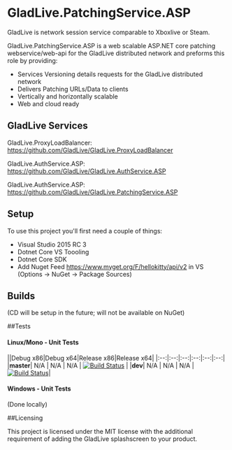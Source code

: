 # GladLive.PatchingService.ASP

GladLive is network session service comparable to Xboxlive or Steam. 

GladLive.PatchingService.ASP is a web scalable ASP.NET core patching webservice/web-api for the GladLive distributed network and preforms this role by providing:
  - Services Versioning details requests for the GladLive distributed network
  - Delivers Patching URLs/Data to clients
  - Vertically and horizontally scalable
  - Web and cloud ready

## GladLive Services

GladLive.ProxyLoadBalancer: https://github.com/GladLive/GladLive.ProxyLoadBalancer

GladLive.AuthService.ASP: https://github.com/GladLive/GladLive.AuthService.ASP

GladLive.AuthService.ASP: https://github.com/GladLive/GladLive.PatchingService.ASP

## Setup

To use this project you'll first need a couple of things:
  - Visual Studio 2015 RC 3
  - Dotnet Core VS Toooling
  - Dotnet Core SDK
  - Add Nuget Feed https://www.myget.org/F/hellokitty/api/v2 in VS (Options -> NuGet -> Package Sources)

## Builds

(CD will be setup in the future; will not be available on NuGet)

##Tests

#### Linux/Mono - Unit Tests
||Debug x86|Debug x64|Release x86|Release x64|
|:--:|:--:|:--:|:--:|:--:|:--:|
|**master**| N/A | N/A | N/A | [![Build Status](https://travis-ci.org/GladLive/GladLive.PatchingService.ASP.svg?branch=master)](https://travis-ci.org/GladLive/GladLive.PatchingService.ASP) |
|**dev**| N/A | N/A | N/A | [![Build Status](https://travis-ci.org/GladLive/GladLive.PatchingService.ASP.svg?branch=dev)](https://travis-ci.org/GladLive/GladLive.PatchingService.ASP)|

#### Windows - Unit Tests

(Done locally)

##Licensing

This project is licensed under the MIT license with the additional requirement of adding the GladLive splashscreen to your product.
